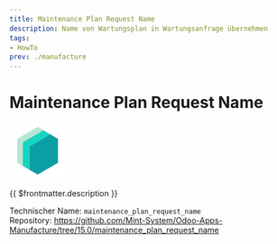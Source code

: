 ```yaml
---
title: Maintenance Plan Request Name
description: Name von Wartungsplan in Wartungsanfrage übernehmen
tags:
- HowTo
prev: ./manufacture
---
```

# Maintenance Plan Request Name
![icon_oms_box](attachments/icons_odoo_mint_system.png)

{{ $frontmatter.description }}

Technischer Name: `maintenance_plan_request_name`\
Repository: <https://github.com/Mint-System/Odoo-Apps-Manufacture/tree/15.0/maintenance_plan_request_name>
